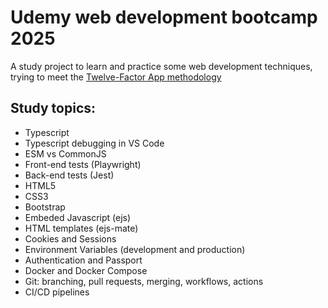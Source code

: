 # Udemy web development bootcamp 2025

A study project to learn and practice some web development techniques, trying to meet the [Twelve-Factor App methodology](https://12factor.net/)

## Study topics:

- Typescript
- Typescript debugging in VS Code
- ESM vs CommonJS
- Front-end tests (Playwright)
- Back-end tests (Jest)
- HTML5
- CSS3
- Bootstrap
- Embeded Javascript (ejs)
- HTML templates (ejs-mate)
- Cookies and Sessions
- Environment Variables (development and production)
- Authentication and Passport
- Docker and Docker Compose
- Git: branching, pull requests, merging, workflows, actions
- CI/CD pipelines